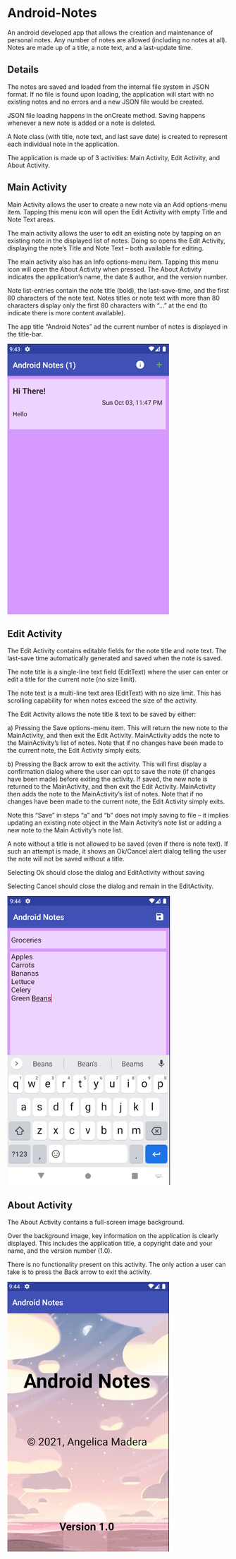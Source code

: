 # Android-Notes
An android developed app that allows the creation and maintenance of personal notes. Any number of notes are allowed (including no notes at all). Notes are made up of a title, a note text, and a last-update time.

## Details
The notes are saved and loaded from the internal file system in JSON format.  If no file is found upon loading, the application will  start with no existing notes and no errors and a new JSON file would be created.

JSON file loading happens in the onCreate method. Saving happens whenever a new note is added or a note is deleted.

A Note class (with title, note text, and last save date) is created to represent each individual note in the application.

The application is made up of 3 activities: Main Activity, Edit Activity, and About Activity.

## Main Activity
Main Activity allows the user to create a new note via an Add options-menu item. Tapping this menu icon will open the Edit Activity with empty Title and Note Text areas. 

The main activity allows the user to edit an existing note by tapping on an existing note in the displayed list of notes. Doing so  opens the Edit Activity, displaying the note’s Title and Note Text – both available for editing.

The main activity also has an Info options-menu item. Tapping this menu icon will open the About Activity  when pressed. The About Activity indicates the application’s name, the date & author, and the version number.

Note list-entries contain the note title (bold), the last-save-time, and the first 80 characters of the note text. Notes titles or note text with more than 80 characters display only the first 80 characters with “…” at the end (to indicate there is more content available).

The app title “Android Notes” ad the current number of notes is displayed in the title-bar.

![Screenshot 2021-12-18 094342.png](https://github.com/angmadera/images/blob/main/Screenshot%202021-12-18%20094342.png?raw=true)

## Edit Activity
The Edit Activity contains editable fields for the note title and note text. The last-save time automatically generated and saved when the note is saved.

The note title is a single-line text field (EditText) where the user can enter or edit a title for the current note (no size limit).

The note text is a multi-line text area (EditText) with no size limit. This has scrolling capability for when notes exceed the size of the activity.

The Edit Activity allows the note title & text to be saved by either:

a) Pressing the Save options-menu item. This will return the new note to the MainActivity, and then exit the Edit Activity. MainActivity adds the note to the MainActivity’s list of notes. Note that if no changes have been made to the current note, the Edit Activity simply exits.

b) Pressing the Back arrow to exit the activity. This will first display a confirmation dialog where the user can opt to save the note (if changes have been made) before exiting the activity. If saved, the new note is returned to the MainActivity, and then exit the Edit Activity. MainActivity then adds the note to the MainActivity’s list of notes. Note that if no changes have been made to the current note, the Edit Activity simply exits.

Note this “Save” in steps “a” and “b” does not imply saving to file – it implies updating an existing note object in the Main Activity’s note list or adding a new note to the Main Activity’s note list.

A note without a title is not allowed to be saved (even if there is note text). If such an attempt is made, it shows an Ok/Cancel alert dialog telling the user the note will not be saved without a title. 

Selecting Ok should close the dialog and EditActivity without saving

Selecting Cancel should close the dialog and remain in the EditActivity.

![Screenshot 2021-12-18 094504.png](https://github.com/angmadera/images/blob/main/Screenshot%202021-12-18%20094504.png?raw=true)

## About Activity
The About Activity contains a full-screen image background.

Over the background image, key information on the application is clearly displayed. This includes the application title, a copyright date and your name, and the version number
(1.0).

There is no functionality present on this activity. The only action a user can take is to press the Back arrow to exit the activity.

![Screenshot 2021-12-18 094410.png](https://github.com/angmadera/images/blob/main/Screenshot%202021-12-18%20094410.png?raw=true)
